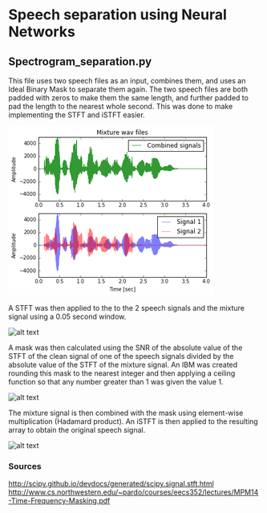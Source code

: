 # Speech separation using Neural Networks
## Spectrogram_separation.py
This file uses two speech files as an input, combines them, and uses an Ideal Binary Mask to separate them again.
The two speech files are both padded with zeros to make them the same length, and further padded to pad the length to the nearest whole second. This was done to make implementing the STFT and iSTFT easier. 

![Alt text](SpeechSegregation/SpeechSegregationPictures/mixturesignals.png?raw=true "Mixture signals")

A STFT was then applied to the to the 2 speech signals and the mixture signal using a 0.05 second window.

![alt text](https://github.com/simonsuthers/SpeechSegregation/tree/master/SpeechSegregation/SpeechSegregationPictures/spectrograms.png "Spectrograms")

A mask was then calculated using the SNR of the absolute value of the STFT of the clean signal of one of the speech signals divided by the absolute value of the STFT of the mixture signal. An IBM was created rounding this mask to the nearest integer and then applying a ceiling function so that any number greater than 1 was given the value 1.

![alt text](https://github.com/simonsuthers/SpeechSegregation/tree/master/SpeechSegregation/SpeechSegregationPictures/mask.png "Mask")

The mixture signal is then combined with the mask using element-wise multiplication (Hadamard product). An iSTFT is then applied to the resulting array to obtain the original speech signal.

![alt text](https://github.com/simonsuthers/SpeechSegregation/tree/master/SpeechSegregation/SpeechSegregationPictures/recoverdsignal.png "Recovered signal")

### Sources
http://scipy.github.io/devdocs/generated/scipy.signal.stft.html
http://www.cs.northwestern.edu/~pardo/courses/eecs352/lectures/MPM14-Time-Frequency-Masking.pdf

